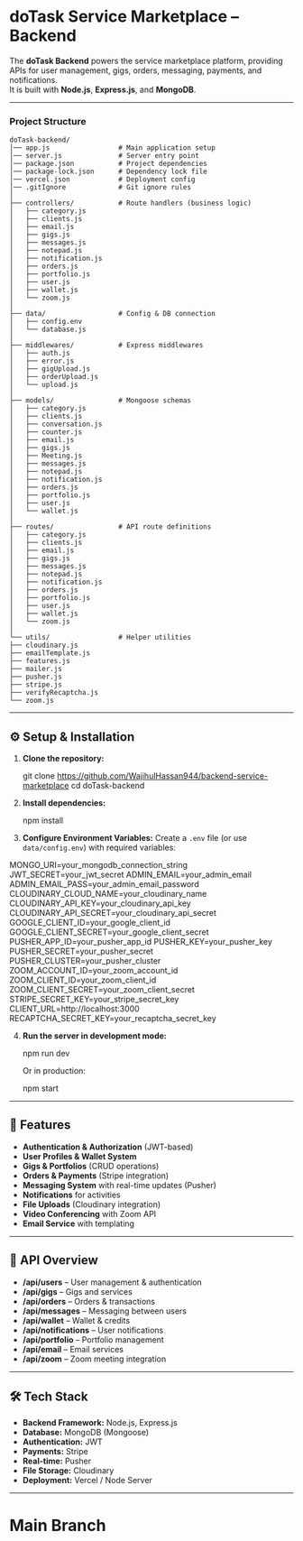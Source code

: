 # doTask Service Marketplace – Backend

The **doTask Backend** powers the service marketplace platform, providing APIs for user management, gigs, orders, messaging, payments, and notifications.  
It is built with **Node.js**, **Express.js**, and **MongoDB**.

---

### Project Structure

```
doTask-backend/
│── app.js                 # Main application setup
│── server.js              # Server entry point
│── package.json           # Project dependencies
│── package-lock.json      # Dependency lock file
│── vercel.json            # Deployment config
│── .gitIgnore             # Git ignore rules
│
├── controllers/           # Route handlers (business logic)
│   ├── category.js
│   ├── clients.js
│   ├── email.js
│   ├── gigs.js
│   ├── messages.js
│   ├── notepad.js
│   ├── notification.js
│   ├── orders.js
│   ├── portfolio.js
│   ├── user.js
│   ├── wallet.js
│   └── zoom.js
│
├── data/                  # Config & DB connection
│   ├── config.env
│   └── database.js
│
├── middlewares/           # Express middlewares
│   ├── auth.js
│   ├── error.js
│   ├── gigUpload.js
│   ├── orderUpload.js
│   └── upload.js
│
├── models/                # Mongoose schemas
│   ├── category.js
│   ├── clients.js
│   ├── conversation.js
│   ├── counter.js
│   ├── email.js
│   ├── gigs.js
│   ├── Meeting.js
│   ├── messages.js
│   ├── notepad.js
│   ├── notification.js
│   ├── orders.js
│   ├── portfolio.js
│   ├── user.js
│   └── wallet.js
│
├── routes/                # API route definitions
│   ├── category.js
│   ├── clients.js
│   ├── email.js
│   ├── gigs.js
│   ├── messages.js
│   ├── notepad.js
│   ├── notification.js
│   ├── orders.js
│   ├── portfolio.js
│   ├── user.js
│   ├── wallet.js
│   └── zoom.js
│
└── utils/                 # Helper utilities
├── cloudinary.js
├── emailTemplate.js
├── features.js
├── mailer.js
├── pusher.js
├── stripe.js
├── verifyRecaptcha.js
└── zoom.js
```

---

## ⚙️ Setup & Installation

1. **Clone the repository:**

   git clone https://github.com/WajihulHassan944/backend-service-marketplace
   cd doTask-backend


2. **Install dependencies:**

   npm install

3. **Configure Environment Variables:**
   Create a `.env` file (or use `data/config.env`) with required variables:

MONGO_URI=your_mongodb_connection_string
JWT_SECRET=your_jwt_secret
ADMIN_EMAIL=your_admin_email
ADMIN_EMAIL_PASS=your_admin_email_password
CLOUDINARY_CLOUD_NAME=your_cloudinary_name
CLOUDINARY_API_KEY=your_cloudinary_api_key
CLOUDINARY_API_SECRET=your_cloudinary_api_secret
GOOGLE_CLIENT_ID=your_google_client_id
GOOGLE_CLIENT_SECRET=your_google_client_secret
PUSHER_APP_ID=your_pusher_app_id
PUSHER_KEY=your_pusher_key
PUSHER_SECRET=your_pusher_secret
PUSHER_CLUSTER=your_pusher_cluster
ZOOM_ACCOUNT_ID=your_zoom_account_id
ZOOM_CLIENT_ID=your_zoom_client_id
ZOOM_CLIENT_SECRET=your_zoom_client_secret
STRIPE_SECRET_KEY=your_stripe_secret_key
CLIENT_URL=http://localhost:3000
RECAPTCHA_SECRET_KEY=your_recaptcha_secret_key



4. **Run the server in development mode:**

   npm run dev

   Or in production:

   npm start

---

## 🚀 Features

* **Authentication & Authorization** (JWT-based)
* **User Profiles & Wallet System**
* **Gigs & Portfolios** (CRUD operations)
* **Orders & Payments** (Stripe integration)
* **Messaging System** with real-time updates (Pusher)
* **Notifications** for activities
* **File Uploads** (Cloudinary integration)
* **Video Conferencing** with Zoom API
* **Email Service** with templating

---

## 📡 API Overview

* **/api/users** – User management & authentication
* **/api/gigs** – Gigs and services
* **/api/orders** – Orders & transactions
* **/api/messages** – Messaging between users
* **/api/wallet** – Wallet & credits
* **/api/notifications** – User notifications
* **/api/portfolio** – Portfolio management
* **/api/email** – Email services
* **/api/zoom** – Zoom meeting integration

---

## 🛠 Tech Stack

* **Backend Framework:** Node.js, Express.js
* **Database:** MongoDB (Mongoose)
* **Authentication:** JWT
* **Payments:** Stripe
* **Real-time:** Pusher
* **File Storage:** Cloudinary
* **Deployment:** Vercel / Node Server

---

# Main Branch